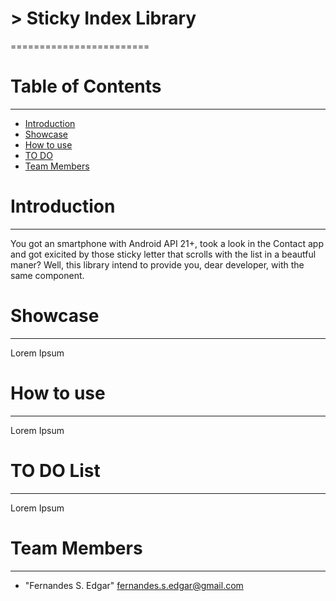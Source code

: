 # > Sticky Index Library
========================

# Table of Contents
-------------------
* [Introduction](#intro)
* [Showcase](#showcase)
* [How to use](#how-to-use)
* [TO DO](#to-do)
* [Team Members](#team-members)


# <a name="intro"></a>Introduction
----------------------------------
You got an smartphone with Android API 21+, took a look in the Contact app and got exicited by those sticky letter that scrolls with the list in a beautful maner? Well, this library intend to provide you, dear developer, with the same component.

# <a name="showcase"></a>Showcase
----------------------------------
Lorem Ipsum

# <a name="how-to-use"></a>How to use
----------------------------------
Lorem Ipsum

# <a name="to-do"></a>TO DO List
----------------------------------
Lorem Ipsum

# <a name="team-members"></a>Team Members
-----------------------------------------
* "Fernandes S. Edgar" <fernandes.s.edgar@gmail.com>
